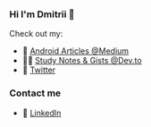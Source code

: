 ### Hi I'm Dmitrii 👋 

Check out my:
- 📝 [Android Articles @Medium](https://medium.com/@dmitriileonov)
- 👨‍💻 [Study Notes & Gists @Dev.to](https://dev.to/leonov_dmitrii)
- 🔁 [Twitter](https://twitter.com/leonov_dmitrii)

### Contact me
- 💬 [LinkedIn](https://www.linkedin.com/in/dmitrii-leonov/)

<!--
**leonovde/leonovde** is a ✨ _special_ ✨ repository because its `README.md` (this file) appears on your GitHub profile.

Here are some ideas to get you started:

- 🔭 I’m currently working on ...
- 🌱 I’m currently learning ...
- 👯 I’m looking to collaborate on ...
- 🤔 I’m looking for help with ...
- 💬 Ask me about ...
- 📫 How to reach me: ...
- 😄 Pronouns: ...
- ⚡ Fun fact: ...
-->
